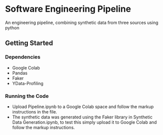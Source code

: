 # Software Engineering Pipeline

An engineering pipeline, combining synthetic data from three sources using python

## Getting Started

### Dependencies

* Google Colab
* Pandas
* Faker
* YData-Profiling

### Running the Code

* Upload Pipeline.ipynb to a Google Colab space and follow the markup instructions in the file.
* The synthetic data was generated using the Faker library in Synthetic Data Generation.ipynb, to test this simply upload it to Google Colab and follow the markup instructions.
